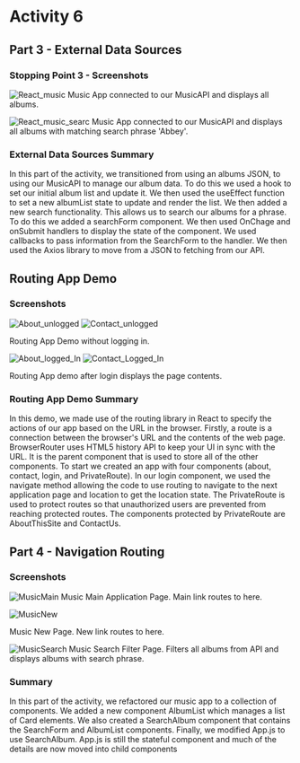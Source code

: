 # Activity 6

## Part 3 - External Data Sources

### Stopping Point 3 - Screenshots
![React_music](ReactMusicAllAlbums.png)
Music App connected to our MusicAPI and displays all albums.

![React_music_searc](ReactAlbumSearch.png)
Music App connected to our MusicAPI and displays all albums with matching search phrase 'Abbey'.


### External Data Sources Summary
  In this part of the activity, we transitioned from using an albums JSON, to using our MusicAPI to manage our album data. To do this we used a hook to set our initial album list and update it. We then used the useEffect function to set a new albumList state to update and render the list. We then added a new search functionality. This allows us to search our albums for a phrase.  To do this we added a searchForm component. We then used OnChage and onSubmit handlers to display the state of the component. We used callbacks to pass information from the SearchForm to the handler. We then used the Axios library to move from a JSON to fetching from our API.

## Routing App Demo 
### Screenshots
![About_unlogged](AboutUnloggedIn.png) ![Contact_unlogged](ContactUnloggedIn.png)


Routing App Demo without logging in. 


![About_logged_In](AboutLoggedIn.png) ![Contact_Logged_In](ContactLoggedIn.png)


Routing App demo after login displays the page contents.

### Routing App Demo Summary
  In this demo, we made use of the routing library in React to specify the actions of our app based on the URL in the browser. Firstly, a route is a connection between the browser's URL and the contents of the web page. BrowserRouter uses HTML5 history API to keep your UI in sync with the URL. It is the parent component that is used to store all of the other components. To start we created an app with four components (about, contact, login, and PrivateRoute). In our login component, we used the navigate method allowing the code to use routing to navigate to the next application page and location to get the location state. The PrivateRoute is used to protect routes so that unauthorized users are prevented from reaching protected routes. The components protected by PrivateRoute are AboutThisSite and ContactUs.

## Part 4 - Navigation Routing
### Screenshots
![MusicMain](MusicMain.png)
Music Main Application Page. Main link routes to here.

![MusicNew](MusicNew.png)

Music New Page. New link routes to here.


![MusicSearch](MusicSearch.png)
Music Search Filter Page. Filters all albums from API and displays albums with search phrase.
### Summary
  In this part of the activity, we refactored our music app to a collection of components. We added a new component AlbumList which manages a list of Card elements. We also created a SearchAlbum component that contains the SearchForm and AlbumList components. Finally, we modified App.js to use SearchAlbum. App.js is still the stateful component and much of the details are now moved into child components
